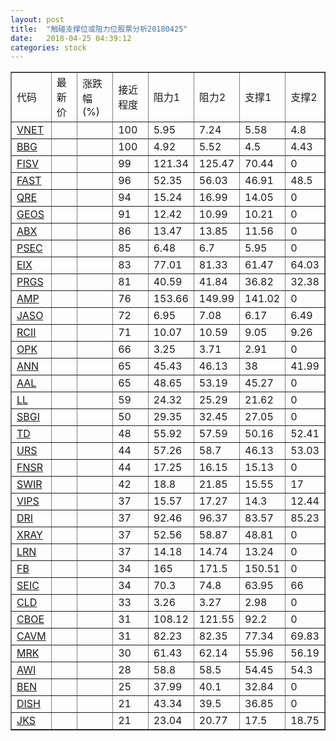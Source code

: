 ```yaml
---
layout: post
title:  "触碰支撑位或阻力位股票分析20180425"
date:   2018-04-25 04:39:12
categories: stock
---
```

<script type="text/javascript">
var stockList = []
stockList.push('gb_vnet');
stockList.push('gb_bbg');
stockList.push('gb_fisv');
stockList.push('gb_fast');
stockList.push('gb_qre');
stockList.push('gb_geos');
stockList.push('gb_abx');
stockList.push('gb_psec');
stockList.push('gb_eix');
stockList.push('gb_prgs');
stockList.push('gb_amp');
stockList.push('gb_jaso');
stockList.push('gb_rcii');
stockList.push('gb_opk');
stockList.push('gb_ann');
stockList.push('gb_aal');
stockList.push('gb_ll');
stockList.push('gb_sbgi');
stockList.push('gb_td');
stockList.push('gb_urs');
stockList.push('gb_fnsr');
stockList.push('gb_swir');
stockList.push('gb_vips');
stockList.push('gb_dri');
stockList.push('gb_xray');
stockList.push('gb_lrn');
stockList.push('gb_fb');
stockList.push('gb_seic');
stockList.push('gb_cld');
stockList.push('gb_cboe');
stockList.push('gb_cavm');
stockList.push('gb_mrk');
stockList.push('gb_awi');
stockList.push('gb_ben');
stockList.push('gb_dish');
stockList.push('gb_jks');
</script>
<table border="1">
 <tr>
 <td>代码</td>
 <td>最新价</td>
 <td>涨跌幅(%)</td>
 <td>接近程度</td>
 <td>阻力1</td>
 <td>阻力2</td>
 <td>支撑1</td>
 <td>支撑2</td>
</tr>
  <tr id="vnet" class="red">
  <td><a href="http://stock.finance.sina.com.cn/usstock/quotes/VNET.html" target="_blank">VNET</a></td><td></td><td></td><td>100</td><td>5.95</td><td>7.24</td><td>5.58</td><td>4.8</td></tr>
  <tr id="bbg" class="red">
  <td><a href="http://stock.finance.sina.com.cn/usstock/quotes/BBG.html" target="_blank">BBG</a></td><td></td><td></td><td>100</td><td>4.92</td><td>5.52</td><td>4.5</td><td>4.43</td></tr>
  <tr id="fisv" class="green">
  <td><a href="http://stock.finance.sina.com.cn/usstock/quotes/FISV.html" target="_blank">FISV</a></td><td></td><td></td><td>99</td><td>121.34</td><td>125.47</td><td>70.44</td><td>0</td></tr>
  <tr id="fast" class="green">
  <td><a href="http://stock.finance.sina.com.cn/usstock/quotes/FAST.html" target="_blank">FAST</a></td><td></td><td></td><td>96</td><td>52.35</td><td>56.03</td><td>46.91</td><td>48.5</td></tr>
  <tr id="qre" class="red">
  <td><a href="http://stock.finance.sina.com.cn/usstock/quotes/QRE.html" target="_blank">QRE</a></td><td></td><td></td><td>94</td><td>15.24</td><td>16.99</td><td>14.05</td><td>0</td></tr>
  <tr id="geos" class="red">
  <td><a href="http://stock.finance.sina.com.cn/usstock/quotes/GEOS.html" target="_blank">GEOS</a></td><td></td><td></td><td>91</td><td>12.42</td><td>10.99</td><td>10.21</td><td>0</td></tr>
  <tr id="abx" class="red">
  <td><a href="http://stock.finance.sina.com.cn/usstock/quotes/ABX.html" target="_blank">ABX</a></td><td></td><td></td><td>86</td><td>13.47</td><td>13.85</td><td>11.56</td><td>0</td></tr>
  <tr id="psec" class="red">
  <td><a href="http://stock.finance.sina.com.cn/usstock/quotes/PSEC.html" target="_blank">PSEC</a></td><td></td><td></td><td>85</td><td>6.48</td><td>6.7</td><td>5.95</td><td>0</td></tr>
  <tr id="eix" class="green">
  <td><a href="http://stock.finance.sina.com.cn/usstock/quotes/EIX.html" target="_blank">EIX</a></td><td></td><td></td><td>83</td><td>77.01</td><td>81.33</td><td>61.47</td><td>64.03</td></tr>
  <tr id="prgs" class="green">
  <td><a href="http://stock.finance.sina.com.cn/usstock/quotes/PRGS.html" target="_blank">PRGS</a></td><td></td><td></td><td>81</td><td>40.59</td><td>41.84</td><td>36.82</td><td>32.38</td></tr>
  <tr id="amp" class="green">
  <td><a href="http://stock.finance.sina.com.cn/usstock/quotes/AMP.html" target="_blank">AMP</a></td><td></td><td></td><td>76</td><td>153.66</td><td>149.99</td><td>141.02</td><td>0</td></tr>
  <tr id="jaso" class="red">
  <td><a href="http://stock.finance.sina.com.cn/usstock/quotes/JASO.html" target="_blank">JASO</a></td><td></td><td></td><td>72</td><td>6.95</td><td>7.08</td><td>6.17</td><td>6.49</td></tr>
  <tr id="rcii" class="red">
  <td><a href="http://stock.finance.sina.com.cn/usstock/quotes/RCII.html" target="_blank">RCII</a></td><td></td><td></td><td>71</td><td>10.07</td><td>10.59</td><td>9.05</td><td>9.26</td></tr>
  <tr id="opk" class="green">
  <td><a href="http://stock.finance.sina.com.cn/usstock/quotes/OPK.html" target="_blank">OPK</a></td><td></td><td></td><td>66</td><td>3.25</td><td>3.71</td><td>2.91</td><td>0</td></tr>
  <tr id="ann" class="red">
  <td><a href="http://stock.finance.sina.com.cn/usstock/quotes/ANN.html" target="_blank">ANN</a></td><td></td><td></td><td>65</td><td>45.43</td><td>46.13</td><td>38</td><td>41.99</td></tr>
  <tr id="aal" class="green">
  <td><a href="http://stock.finance.sina.com.cn/usstock/quotes/AAL.html" target="_blank">AAL</a></td><td></td><td></td><td>65</td><td>48.65</td><td>53.19</td><td>45.27</td><td>0</td></tr>
  <tr id="ll" class="red">
  <td><a href="http://stock.finance.sina.com.cn/usstock/quotes/LL.html" target="_blank">LL</a></td><td></td><td></td><td>59</td><td>24.32</td><td>25.29</td><td>21.62</td><td>0</td></tr>
  <tr id="sbgi" class="red">
  <td><a href="http://stock.finance.sina.com.cn/usstock/quotes/SBGI.html" target="_blank">SBGI</a></td><td></td><td></td><td>50</td><td>29.35</td><td>32.45</td><td>27.05</td><td>0</td></tr>
  <tr id="td" class="red">
  <td><a href="http://stock.finance.sina.com.cn/usstock/quotes/TD.html" target="_blank">TD</a></td><td></td><td></td><td>48</td><td>55.92</td><td>57.59</td><td>50.16</td><td>52.41</td></tr>
  <tr id="urs" class="green">
  <td><a href="http://stock.finance.sina.com.cn/usstock/quotes/URS.html" target="_blank">URS</a></td><td></td><td></td><td>44</td><td>57.26</td><td>58.7</td><td>46.13</td><td>53.03</td></tr>
  <tr id="fnsr" class="red">
  <td><a href="http://stock.finance.sina.com.cn/usstock/quotes/FNSR.html" target="_blank">FNSR</a></td><td></td><td></td><td>44</td><td>17.25</td><td>16.15</td><td>15.13</td><td>0</td></tr>
  <tr id="swir" class="green">
  <td><a href="http://stock.finance.sina.com.cn/usstock/quotes/SWIR.html" target="_blank">SWIR</a></td><td></td><td></td><td>42</td><td>18.8</td><td>21.85</td><td>15.55</td><td>17</td></tr>
  <tr id="vips" class="red">
  <td><a href="http://stock.finance.sina.com.cn/usstock/quotes/VIPS.html" target="_blank">VIPS</a></td><td></td><td></td><td>37</td><td>15.57</td><td>17.27</td><td>14.3</td><td>12.44</td></tr>
  <tr id="dri" class="red">
  <td><a href="http://stock.finance.sina.com.cn/usstock/quotes/DRI.html" target="_blank">DRI</a></td><td></td><td></td><td>37</td><td>92.46</td><td>96.37</td><td>83.57</td><td>85.23</td></tr>
  <tr id="xray" class="green">
  <td><a href="http://stock.finance.sina.com.cn/usstock/quotes/XRAY.html" target="_blank">XRAY</a></td><td></td><td></td><td>37</td><td>52.56</td><td>58.87</td><td>48.81</td><td>0</td></tr>
  <tr id="lrn" class="red">
  <td><a href="http://stock.finance.sina.com.cn/usstock/quotes/LRN.html" target="_blank">LRN</a></td><td></td><td></td><td>37</td><td>14.18</td><td>14.74</td><td>13.24</td><td>0</td></tr>
  <tr id="fb" class="red">
  <td><a href="http://stock.finance.sina.com.cn/usstock/quotes/FB.html" target="_blank">FB</a></td><td></td><td></td><td>34</td><td>165</td><td>171.5</td><td>150.51</td><td>0</td></tr>
  <tr id="seic" class="red">
  <td><a href="http://stock.finance.sina.com.cn/usstock/quotes/SEIC.html" target="_blank">SEIC</a></td><td></td><td></td><td>34</td><td>70.3</td><td>74.8</td><td>63.95</td><td>66</td></tr>
  <tr id="cld" class="green">
  <td><a href="http://stock.finance.sina.com.cn/usstock/quotes/CLD.html" target="_blank">CLD</a></td><td></td><td></td><td>33</td><td>3.26</td><td>3.27</td><td>2.98</td><td>0</td></tr>
  <tr id="cboe" class="red">
  <td><a href="http://stock.finance.sina.com.cn/usstock/quotes/CBOE.html" target="_blank">CBOE</a></td><td></td><td></td><td>31</td><td>108.12</td><td>121.55</td><td>92.2</td><td>0</td></tr>
  <tr id="cavm" class="green">
  <td><a href="http://stock.finance.sina.com.cn/usstock/quotes/CAVM.html" target="_blank">CAVM</a></td><td></td><td></td><td>31</td><td>82.23</td><td>82.35</td><td>77.34</td><td>69.83</td></tr>
  <tr id="mrk" class="red">
  <td><a href="http://stock.finance.sina.com.cn/usstock/quotes/MRK.html" target="_blank">MRK</a></td><td></td><td></td><td>30</td><td>61.43</td><td>62.14</td><td>55.96</td><td>56.19</td></tr>
  <tr id="awi" class="green">
  <td><a href="http://stock.finance.sina.com.cn/usstock/quotes/AWI.html" target="_blank">AWI</a></td><td></td><td></td><td>28</td><td>58.8</td><td>58.5</td><td>54.45</td><td>54.3</td></tr>
  <tr id="ben" class="green">
  <td><a href="http://stock.finance.sina.com.cn/usstock/quotes/BEN.html" target="_blank">BEN</a></td><td></td><td></td><td>25</td><td>37.99</td><td>40.1</td><td>32.84</td><td>0</td></tr>
  <tr id="dish" class="green">
  <td><a href="http://stock.finance.sina.com.cn/usstock/quotes/DISH.html" target="_blank">DISH</a></td><td></td><td></td><td>21</td><td>43.34</td><td>39.5</td><td>36.85</td><td>0</td></tr>
  <tr id="jks" class="green">
  <td><a href="http://stock.finance.sina.com.cn/usstock/quotes/JKS.html" target="_blank">JKS</a></td><td></td><td></td><td>21</td><td>23.04</td><td>20.77</td><td>17.5</td><td>18.75</td></tr>
</table>
